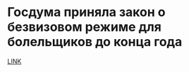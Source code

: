 # Госдума приняла закон о безвизовом режиме для болельщиков до конца года



[LINK](https://varlamov.ru/3024102.html)
